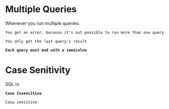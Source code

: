 # Multiple Queries

Whenever you run multiple queries:

`You get an error, because it's not possible to run more than one query`

`You only get the last query's result`

**`Each query must end with a semicolon`**

# Case Senitivity

SQL is:

**`Case Insensitive`**

`Case sensitive`